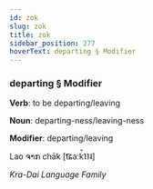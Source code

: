 ```yaml
---
id: zok
slug: zok
title: zok
sidebar_position: 277
hoverText: departing § Modifier
---
```


### departing § Modifier

**Verb**: to be departing/leaving

**Noun**: departing-ness/leaving-ness

**Modifier**: departing/leaving

Lao ຈາກ chāk [t͡ɕaːk̚˥˥˨]

*Kra-Dai Language Family*